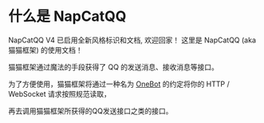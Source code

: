 # 什么是 NapCatQQ

NapCatQQ V4 已启用全新风格标识和文档, 欢迎回家！ 这里是 NapCatQQ (aka 猫猫框架) 的使用文档！

猫猫框架通过魔法的手段获得了 QQ 的发送消息、接收消息等接口。

为了方便使用，猫猫框架将通过一种名为 [OneBot](https://11.onebot.dev) 的约定将你的 HTTP / WebSocket 请求按照规范读取，

再去调用猫猫框架所获得的QQ发送接口之类的接口。
